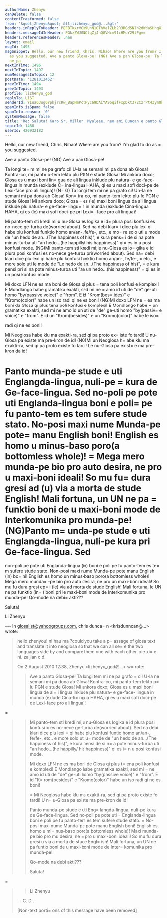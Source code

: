 ```yaml
---
authorName: Zhenyu
canDelete: false
contentTrasformed: false
from: '&quot;Zhenyu&quot; &lt;lizhenyu_god@...&gt;'
headers.inReplyToHeader: PEFBTkxrVGk9UnN1OThValZLb2R3RGdSNlh2dWdaSHhqX1JvckZkYlVYVDErV0BtYWlsLmdtYWlsLmNvbT4=
headers.messageIdInHeader: PGkzZWJ0NCtqZjJhQGVHcm91cHMuY29tPg==
headers.referencesHeader: .nan
layout: email
msgId: 1495
msgSnippet: Hello, our new friend, Chris, Nihao! Where are you from? I m glad to do
  as you suggested. Ave a panto Glosa-pe! (NG) Ave a pan Glosa-pe! Ta longi tem mi
  ne pa
nextInTime: 1496
nextInTopic: 1497
numMessagesInTopic: 12
postDate: '1281012452'
prevInTime: 1494
prevInTopic: 1493
profile: lizhenyu_god
replyTo: LIST
senderId: YIua63ug6YpkjrcRw_BapNmPctFyc69DAiYA9oqifFxpDkt372CzrPt43ymOkF0lxkTlNgcOXwAmhBUikIxMoO9ThtjYUdgJ-MY
spamInfo.isSpam: false
spamInfo.reason: '0'
systemMessage: false
title: 'Re: Saluta! Karo Sr. Miller, Myaleee, neo ami Duncan e panto Glosa-pe!'
topicId: 1488
userId: 420932182
---
```


Hello, our new friend, Chris,
Nihao! Where are you from? I'm glad to do as =
you suggested.

Ave a panto Glosa-pe!
(NG) Ave a pan Glosa-pe!

Ta longi te=
m mi ne pa grafo ci! U-la ne semani mi pa dona ab Glosa! Kontra-co,
mi pant=
o-tem lekto plu PGN e stude Glosa! Mi ankora doxo; Glosa es u maxi boni
lin=
gua de ali lingua inklude plu natura- e ge-face- lingua in munda (exklude
C=
ina-lingua HAHA, qi es u maxi sofi doci-pe de Lexi-face pro ali lingua)!
(N=
G) Ta longi tem mi ne pa grafo ci! Un-la ne semani mi pa dona ab Glosa! Kon=
tra-co,
mi panto-tem lekto plu-le PGN e stude Glosa! Mi ankora doxo; Glosa =
es (le) maxi boni
lingua da ali lingua inklude plu natura- e ge-face- lingu=
a in munda (exklude
Cina-lingua HAHA, qi es (le) maxi sofi doci-pe pri Lexi=
-face pro ali lingua)!

Mi panto-tem sti kredi mi;u nu-Glosa es logika e id=
 plura posi konfusi es
no-nece ge-turba de(worried about). Sed na debi klar=
i dice plu lexi qi habe plu
konfusi funktio homo an/an-, fe/fe-, etc., e mo=
re solo uti u mode de "un hedo de
an...(The happiness of his)", e kura pens=
i de si na pote minus-turba uti "an
hedo...(he happilly/ his happiness)" qi=
 es in u posi konfusi mode.
(NG)Mi panto-tem sti kredi mi;le nu-Glosa es lo=
gika e id plura posi konfusi es
no-nece ge-turba pri(worried about). Sed na=
 debi klari dice plu lexi qi habe plu
konfusi funktio homo an/an-, fe/fe-, =
etc., e more solo uti le mode de "Le hedo de
an...(The happiness of his)", =
e kura pensi pri si na pote minus-turba uti "an un hedo...(his happiness)" =
qi es in un posi konfusi mode.

Mi doxo LFN ne es ma boni de Glosa qi plus =
tena poli konfusi e komplexi! E
Mondlango habe gramatika exakti, sed mi ne =
amo id uti de "de" ge-uti homo
"by(passive voice)" e "from". E id "Krom(bes=
ides)" e "Kromo(color)" habe un iso
radi qi ne es boni!
(NG)Mi doxo LFN ne =
es ma boni da Glosa qi plus tena poli konfusi e komplexi! E
Mondlango habe =
un gramatika exakti, sed mi ne amo id un uti de "de" ge-uti homo
"by(passiv=
e voice)" e "from". E id un "Krom(besides)" e un "Kromo(color)" habe le iso=

radi qi ne es boni!

Mi Neoglosa habe klu ma exakti-ra, sed qi pa proto ex=
iste fo tardi! U nu-Glosa
pa existe ma pre-kron de id!
(NG)Mi un Neoglosa h=
abe klu ma exakti-ra, sed qi pa proto existe fo tardi! Le nu-Glosa
pa exist=
e ma pre-kron da id!

Panto munda-pe stude e uti Englangda-lingua, nuli-pe =
kura de Ge-face-lingua. Sed
no-poli pe pote uti Englanda-lingua boni e poli=
 pe fu panto-tem es tem sufere
stude stato. No-posi maxi nume Munda-pe pote=
 manu English boni! English es homo
u minus-baso poro(a bottomless whole)! =
Mega mero munda-pe bio pro auto desira, ne pro u
maxi-boni ideali! So mu fu=
 dura gresi ad (u) via a morta de stude English! Mali
fortuna, un UN ne pa =
funktio boni de u maxi-boni mode de Interkomunika pro
munda-pe!
(NG)Panto m=
unda-pe stude e uti Englangda-lingua, nuli-pe kura pri Ge-face-lingua. Sed
=
non-poli pe pote uti Englanda-lingua (in) boni e poli pe fu panto-tem es te=
m sufere
stude stato. Non-posi maxi nume Munda-pe pote manu English (in) bo=
ni! English es homo
un minus-baso poro(a bottomless whole)! Mega mero munda=
-pe bio pro auto desira, ne pro un
maxi-boni ideali! So mu fu dura gresi ep=
i (le) via ad morta de stude English! Mali
fortuna, le UN ne pa funktio (in=
) boni pri le maxi-boni mode de Interkomunika pro
munda-pe!
Qo-mode na debi=
 akti???

Saluta!

Li Zhenyu

--- In glosalist@yahoogroups.com, chris dunca=
n <krisdunncan@...> wrote:
>
> hello zhenyou! ni hau ma ?could you take a p=
assage of glosa text and
> translate it into neoglosa so that we can all se=
e the two languages side by
> and compare them one with each other.  xie xi=
e ni. zaijian c.d.
> 
> On 2 August 2010 12:38, Zhenyu <lizhenyu_god@...> w=
rote:
> 
> >
> >
> > Ave a panto Glosa-pe!
> > Ta longi tem mi ne pa grafo =
ci! U-la ne semani mi pa dona ab Glosa!
> > Kontra-co, mi panto-tem lekto p=
lu PGN e stude Glosa! Mi ankora doxo; Glosa
> > es u maxi boni lingua de al=
i lingua inklude plu natura- e ge-face- lingua in
> > munda (exlude Cina-li=
ngua HAHA, qi es u maxi sofi doci-pe de Lexi-face pro
> > ali lingua)!
> >
=
> > Mi panto-tem sti kredi mi;u nu-Glosa es logika e id plura posi konfusi =
es
> > no-nece ge-turba de(worried about). Sed na debi klari dice plu lexi =
qi habe
> > plu konfusi funtio homo an/an-, fe/fe-, etc.. e more solo uti u=
 mode de "un
> > hedo de an...(The happiness of his)", e kura pensi de si n=
a pote minus-turba
> > uti "an hedo...(he happilly/ his happiness)" qi es i=
n u posi konfusi mode.
> >
> > Mi doxo LFN ne es ma boni de Glosa qi plus t=
ena poli konfusi e komplexi! E
> > Mondlango habe gramatika exakti, sed mi =
ne amo id uti de "de" ge-uti homo
> > "by(passive voice)" e "from". E id "K=
rom(besides)" e "Kromo(color)" habe un
> > iso radi qi ne es boni!
> >
> > =
Mi Neoglosa habe klu ma exakti-ra, sed qi pa proto existe fo tardi! U
> > n=
u-Glosa pa existe ma pre-kron de id!
> >
> > Panto munda-pe stude e uti Eng=
langda-lingua, nuli-pe kura de
> > Ge-face-lingua. Sed no-poli pe pote uti =
Englanda-lingua boni e poli pe fu
> > panto-tem es tem sufere stude stato. =
No-posi maxi nume Munda-pe pote manu
> > English boni! English es homo u mi=
nus-baso poro(a bottomless whole)! Maxi
> > munda-pe bio pro mu desira, ne =
pro u maxi-boni ideali! So mu fu dura gresi u
> > via a morta de stude Engl=
ish! Mali fortuna, un UN ne pa funtio boni de u
> > maxi-boni mode de Inter=
komunika pro munda-pe!
> >
> > Qo-mode na debi akti???
> >
> > Saluta!
> >
=
> > Li Zhenyu
> >
> >  
> >
> 
> 
> 
> -- 
> C. D .
> 
> 
> [Non-text porti=
ons of this message have been removed]
>



